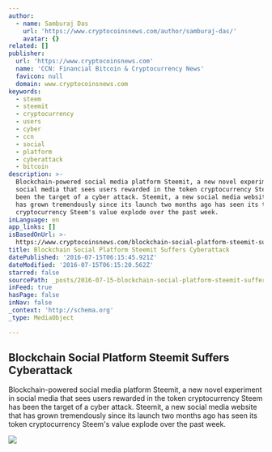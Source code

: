 ```yaml
---
author:
  - name: Samburaj Das
    url: 'https://www.cryptocoinsnews.com/author/samburaj-das/'
    avatar: {}
related: []
publisher:
  url: 'https://www.cryptocoinsnews.com'
  name: 'CCN: Financial Bitcoin & Cryptocurrency News'
  favicon: null
  domain: www.cryptocoinsnews.com
keywords:
  - steem
  - steemit
  - cryptocurrency
  - users
  - cyber
  - ccn
  - social
  - platform
  - cyberattack
  - bitcoin
description: >-
  Blockchain-powered social media platform Steemit, a new novel experiment in
  social media that sees users rewarded in the token cryptocurrency Steem has
  been the target of a cyber attack. Steemit, a new social media website that
  has grown tremendously since its launch two months ago has seen its token
  cryptocurrency Steem's value explode over the past week.
inLanguage: en
app_links: []
isBasedOnUrl: >-
  https://www.cryptocoinsnews.com/blockchain-social-platform-steemit-suffers-cyberattack/
title: Blockchain Social Platform Steemit Suffers Cyberattack
datePublished: '2016-07-15T06:15:45.921Z'
dateModified: '2016-07-15T06:15:20.562Z'
starred: false
sourcePath: _posts/2016-07-15-blockchain-social-platform-steemit-suffers-cyberattack.md
inFeed: true
hasPage: false
inNav: false
_context: 'http://schema.org'
_type: MediaObject

---
```

<article style=""><h1>Blockchain Social Platform Steemit Suffers Cyberattack</h1><p>Blockchain-powered social media platform Steemit, a new novel experiment in social media that sees users rewarded in the token cryptocurrency Steem has been the target of a cyber attack. Steemit, a new social media website that has grown tremendously since its launch two months ago has seen its token cryptocurrency Steem's value explode over the past week.</p><img src="https://www.cryptocoinsnews.com/wp-content/uploads/2016/07/Steem.jpg" /></article>